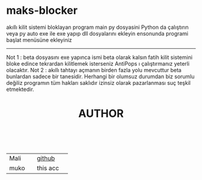 # maks-blocker
akıllı kilit sistemi bloklayan program
main py dosyasini Python da çalıştırın veya py auto exe ile exe yapıp dll dosyalarını ekleyin ensonunda programi başlat menüsüne ekleyiniz
<hr>
Not 1 : beta dosyasını exe yapınca ismi beta olarak kalsın fatih kilit sistemini bloke edince tekrardan kilitlemek isterseniz AntiPops ı çalıştırmanız yeterli olacaktır.
Not 2 : akıllı tahtayı açmanın birden fazla yolu mevcuttur beta bunlardan sadece bir tanesidir. Herhangi bir olumsuz durumdan biz sorumlu değiliz programın tüm hakları saklıdır izinsiz olarak pazarlanması suç teşkil etmektedir.

<div>
<H1 align="center">AUTHOR<H1/>
<table>
<tbody>
<tr>
<td>Mali<td/>
<td><a href='https://github.com/mali2005'>github<a/><td/>
<tr/>
<br/>
<tr>
<td>muko<td/>
<td>this acc<td/>
<tr/>
<tbody/>
<table>

<div/>
